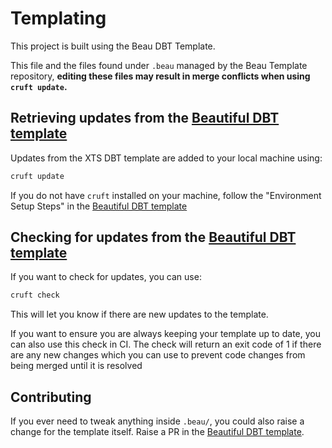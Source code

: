 # Templating

This project is built using the Beau DBT Template.

This file and the files found under `.beau` managed by the Beau Template
repository, **editing these files may result in merge conflicts when using
`cruft update`.**

## Retrieving updates from the [Beautiful DBT template](https://github.com/Armalite/beautiful-dbt-template)

Updates from the XTS DBT template are added to your local machine using:

```bash
cruft update
```

If you do not have `cruft` installed on your machine, follow the "Environment
Setup Steps" in the
[Beautiful DBT template](https://github.com/Armalite/beautiful-dbt-template/blob/main/README.md)

## Checking for updates from the [Beautiful DBT template](https://github.com/Armalite/beautiful-dbt-template)

If you want to check for updates, you can use:

```bash
cruft check
```

This will let you know if there are new updates to the template.

If you want to ensure you are always keeping your template up to date, you can
also use this check in CI. The check will return an exit code of 1 if there are
any new changes which you can use to prevent code changes from being merged
until it is resolved

## Contributing

If you ever need to tweak anything inside `.beau/`, you could also raise a change for the template itself. 
Raise a PR in the
[Beautiful DBT template](https://github.com/Armalite/beautiful-dbt-template).
